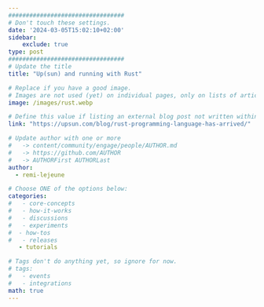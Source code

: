 ```yaml
---
#################################
# Don't touch these settings.
date: '2024-03-05T15:02:10+02:00'
sidebar:
    exclude: true
type: post
#################################
# Update the title
title: "Up(sun) and running with Rust"

# Replace if you have a good image. 
# Images are not used (yet) on individual pages, only on lists of articles.
image: /images/rust.webp

# Define this value if listing an external blog post not written within this site.
link: "https://upsun.com/blog/rust-programming-language-has-arrived/"

# Update author with one or more
#   -> content/community/engage/people/AUTHOR.md
#   -> https://github.com/AUTHOR
#   -> AUTHORFirst AUTHORLast
author:
  - remi-lejeune

# Choose ONE of the options below:
categories:
#   - core-concepts
#   - how-it-works
#   - discussions
#   - experiments
#  - how-tos
#   - releases
   - tutorials

# Tags don't do anything yet, so ignore for now.
# tags:
#   - events
#   - integrations
math: true
---
```

